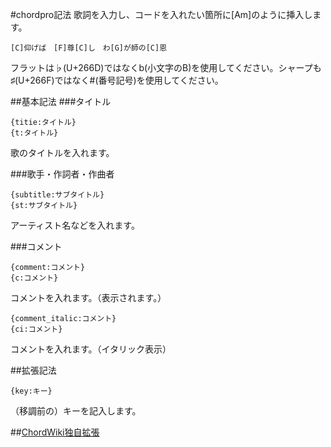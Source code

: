 #chordpro記法
歌詞を入力し、コードを入れたい箇所に[Am]のように挿入します。

    [C]仰げば　[F]尊[C]し　わ[G]が師の[C]恩

フラットは♭(U+266D)ではなくb(小文字のB)を使用してください。シャープも♯(U+266F)ではなく#(番号記号)を使用してください。

##基本記法
###タイトル

    {titie:タイトル}
    {t:タイトル}
歌のタイトルを入れます。

###歌手・作詞者・作曲者

    {subtitle:サブタイトル}
    {st:サブタイトル}
アーティスト名などを入れます。

###コメント

    {comment:コメント}
    {c:コメント}
コメントを入れます。（表示されます。）

    {comment_italic:コメント}
    {ci:コメント}
コメントを入れます。（イタリック表示）

##拡張記法

    {key:キー}
（移調前の）キーを記入します。

##[ChordWiki独自拡張](ChordWiki独自拡張.md)

